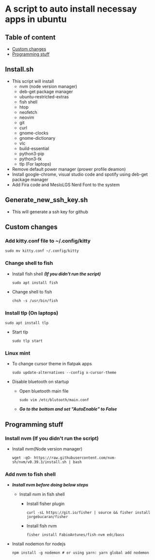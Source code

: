 # A script to auto install necessay apps in ubuntu

## Table of content
* [Custom changes](#custom-changes)
* [Programming stuff](#programming-stuff)

## Install.sh 
  - This script will install 
    - nvm (node version manager) 
    - deb-get package manager  
    - ubuntu-restricted-extras
    - fish shell
    - htop
    - neofetch
    - neovim
    - git
    - curl
    - gnome-clocks
    - gnome-dictionary 
    - vlc
    - build-essential
    - python3-pip
    - python3-tk
    - tlp (For laptops)
  - Remove default power manager (prower profile deamon)
  - Install google-chrome, visual studio code and spotify using deb-get package manager
  - Add Fira code and MesloLGS Nerd Font to the system

## Generate_new_ssh_key.sh
  - This will generate a ssh key for github
    
## Custom changes

### Add kitty.conf file to ~/.config/kitty
  ```
  sudo mv kitty.conf ~/.config/kitty
  ```

### Change shell to fish
  
  - Install fish shell ***(If you didn't run the script)***
      ```
      sudo apt install fish
      ```
      
  - Change shell to fish
      ```
      chsh -s /usr/bin/fish
      ```
   
### Install tlp (On laptops)
  ```
  sudo apt install tlp
  ```
  
  - Start tlp
    ```
    sudo tlp start
    ```

### Linux mint  

  - To change cursor theme in flatpak apps
    ```
    sudo update-alternatives --config x-cursor-theme
    ```
    
  - Disable bluetooth on startup
    
    - Open bluetooth main file
      ```
      sudo vim /etc/blutooth/main.conf
      ```
    
    - ***Go to the bottom and set "AutoEnable" to False***

## Programming stuff

### Install nvm (If you didn't run the script)

  - Install nvm(Node version manager)
    ```
    wget -qO- https://raw.githubusercontent.com/nvm-sh/nvm/v0.39.3/install.sh | bash  
    ```

### Add nvm to fish shell
  - ***Install nvm before doing below steps***
    
    - Install nvm in fish shell
      
      - Install fisher plugin
        ```
        curl -sL https://git.io/fisher | source && fisher install jorgebucaran/fisher
        ```
      - Install fish nvm
        ```
        fisher install FabioAntunes/fish-nvm edc/bass
        ```
 - Install nodemon for nodejs
   ```
   npm install -g nodemon # or using yarn: yarn global add nodemon
   ```
